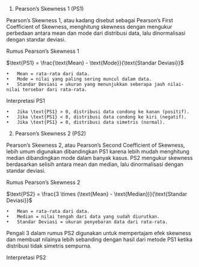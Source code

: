 

1. Pearson’s Skewness 1 (PS1)

Pearson’s Skewness 1, atau kadang disebut sebagai Pearson’s First Coefficient of Skewness, menghitung skewness dengan mengukur perbedaan antara mean dan mode dari distribusi data, lalu dinormalisasi dengan standar deviasi.

Rumus Pearson’s Skewness 1


$\text{PS1} = \frac{\text{Mean} - \text{Mode}}{\text{Standar Deviasi}}$


	•	Mean = rata-rata dari data.
	•	Mode = nilai yang paling sering muncul dalam data.
	•	Standar Deviasi = ukuran yang menunjukkan seberapa jauh nilai-nilai tersebar dari rata-rata.

Interpretasi PS1

	•	Jika \text{PS1} > 0, distribusi data condong ke kanan (positif).
	•	Jika \text{PS1} < 0, distribusi data condong ke kiri (negatif).
	•	Jika \text{PS1} = 0, distribusi data simetris (normal).

2. Pearson’s Skewness 2 (PS2)

Pearson’s Skewness 2, atau Pearson’s Second Coefficient of Skewness, lebih umum digunakan dibandingkan PS1 karena lebih mudah menghitung median dibandingkan mode dalam banyak kasus. PS2 mengukur skewness berdasarkan selisih antara mean dan median, lalu dinormalisasi dengan standar deviasi.

Rumus Pearson’s Skewness 2


$\text{PS2} = \frac{3 \times (\text{Mean} - \text{Median})}{\text{Standar Deviasi}}$


	•	Mean = rata-rata dari data.
	•	Median = nilai tengah dari data yang sudah diurutkan.
	•	Standar Deviasi = ukuran penyebaran data dari rata-rata.

Pengali 3 dalam rumus PS2 digunakan untuk mempertajam efek skewness dan membuat nilainya lebih sebanding dengan hasil dari metode PS1 ketika distribusi tidak simetris sempurna.

Interpretasi PS2